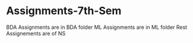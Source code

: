 # Assignments-7th-Sem
BDA Assignments are in BDA folder 
ML Assignments are in ML folder
Rest Assignements are of NS
